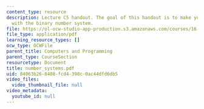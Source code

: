 ```yaml
---
content_type: resource
description: Lecture C5 handout. The goal of this handout is to make you comfortable
  with the binary number system.
file: https://ol-ocw-studio-app-production.s3.amazonaws.com/courses/16-01-unified-engineering-i-ii-iii-iv-fall-2005-spring-2006/84063b268408fcd4398c0ac44dfd6db5_number_systems.pdf
file_type: application/pdf
learning_resource_types: []
ocw_type: OCWFile
parent_title: Computers and Programming
parent_type: CourseSection
resourcetype: Document
title: number_systems.pdf
uid: 84063b26-8408-fcd4-398c-0ac44dfd6db5
video_files:
  video_thumbnail_file: null
video_metadata:
  youtube_id: null
---
```

